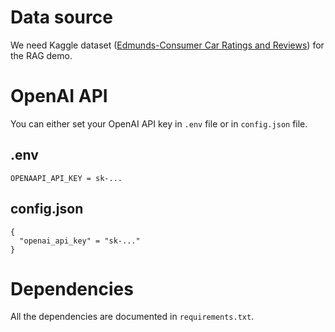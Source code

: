 # Data source
We need Kaggle dataset ([Edmunds-Consumer Car Ratings and Reviews](https://www.kaggle.com/datasets/ankkur13/edmundsconsumer-car-ratings-and-reviews)) for the RAG demo.

# OpenAI API
You can either set your OpenAI API key in `.env` file or in `config.json` file.
## .env
```
OPENAAPI_API_KEY = sk-...
```
## config.json
```
{
  "openai_api_key" = "sk-..."
}
```

# Dependencies
All the dependencies are documented in `requirements.txt`.
